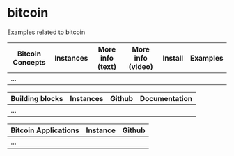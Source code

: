# bitcoin
Examples related to bitcoin


| Bitcoin Concepts   | Instances                | More info (text) | More info (video) |   Install  |  Examples |
| --------------- |  ---------                  | ---------       | ---------          | ---------  |  -------- | 
| ...


| Building blocks   | Instances                              | Github | Documentation |
| ---------------   |  ---------                             | ------ | --------------|
|...

| Bitcoin Applications | Instance            |  Github |
| ---------------   |  ---------          | ------- |
|...

